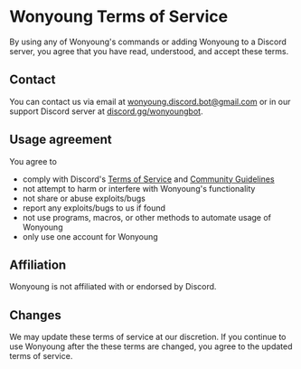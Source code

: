 # Wonyoung Terms of Service
By using any of Wonyoung's commands or adding Wonyoung to a Discord server, you agree that you have read, understood, and accept these terms.

## Contact
You can contact us via email at wonyoung.discord.bot@gmail.com or in our support Discord server at [discord.gg/wonyoungbot](https://discord.gg/wonyoungbot).

## Usage agreement
You agree to
- comply with Discord's [Terms of Service](https://discord.com/terms) and [Community Guidelines](https://discord.com/guidelines)
- not attempt to harm or interfere with Wonyoung's functionality
- not share or abuse exploits/bugs
- report any exploits/bugs to us if found
- not use programs, macros, or other methods to automate usage of Wonyoung
- only use one account for Wonyoung

## Affiliation
Wonyoung is not affiliated with or endorsed by Discord.

## Changes
We may update these terms of service at our discretion. If you continue to use Wonyoung after the these terms are changed, you agree to the updated terms of service.

